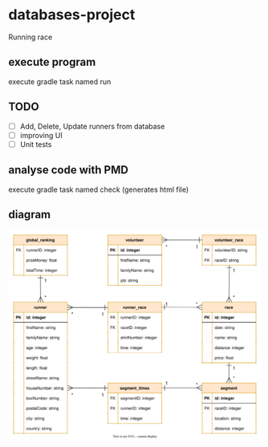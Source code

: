 # databases-project

Running race

## execute program

execute gradle task named run

## TODO
- [ ] Add, Delete, Update runners from database
- [ ] improving UI
- [ ] Unit tests

## analyse code with PMD

execute gradle task named check (generates html file)

## diagram

![diagram](/diagram/diagram.svg)
